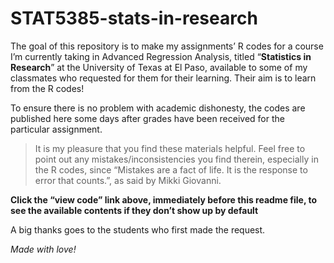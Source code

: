 
<!-- README.md is generated from README.Rmd. Please edit that file -->

# STAT5385-stats-in-research

<!-- badges: start -->

<!-- badges: end -->

The goal of this repository is to make my assignments’ R codes for a
course I’m currently taking in Advanced Regression Analysis, titled
“**Statistics in Research**” at the University of Texas at El Paso,
available to some of my classmates who requested for them for their
learning. Their aim is to learn from the R codes\!

To ensure there is no problem with academic dishonesty, the codes are
published here some days after grades have been received for the
particular assignment.

> It is my pleasure that you find these materials helpful. Feel free to
> point out any mistakes/inconsistencies you find therein, especially in
> the R codes, since “Mistakes are a fact of life. It is the response to
> error that counts.”, as said by Mikki Giovanni.

**Click the “view code” link above, immediately before this readme file,
to see the available contents if they don’t show up by default**

A big thanks goes to the students who first made the request.

*Made with love\!*
